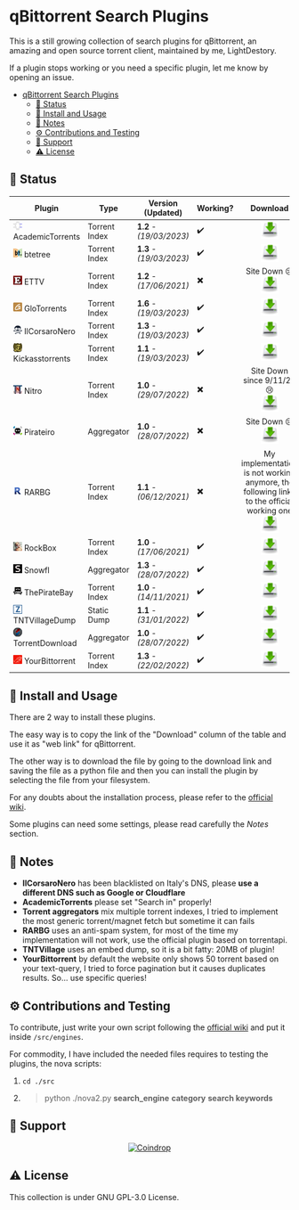# qBittorrent Search Plugins

This is a still growing collection of search plugins for qBittorrent, an amazing and open source torrent client,
maintained by me, LightDestory.

If a plugin stops working or you need a specific plugin, let me know by opening an issue.

- [qBittorrent Search Plugins](#qbittorrent-search-plugins)
    - [:bookmark: Status](#bookmark-status)
    - [:wrench: Install and Usage](#wrench-install-and-usage)
    - [:book: Notes](#book-notes)
    - [:gear: Contributions and Testing](#gear-contributions-and-testing)
    - [:handshake: Support](#handshake-support)
    - [:warning: License](#warning-license)

## :bookmark: Status

| Plugin                                                                   | Type          | Version (Updated)        | Working?                  | Download                                                                                                                                                                                                                                                              |
|--------------------------------------------------------------------------|---------------|--------------------------|---------------------------|-----------------------------------------------------------------------------------------------------------------------------------------------------------------------------------------------------------------------------------------------------------------------|
| ![AcademicTorrents](./src/engines/academictorrents.png) AcademicTorrents | Torrent Index | **1.2** - *(19/03/2023)* | :heavy_check_mark:        | <div align=center>[<img src="./.github/assets/dl_image.png" width=32>](https://raw.githubusercontent.com/LightDestory/qBittorrent-Search-Plugins/master/src/engines/academictorrents.py)</div>                                                                        |
| ![btetree](./src/engines/btetree.png) btetree                            | Torrent Index | **1.3** - *(19/03/2023)* | :heavy_check_mark:        | <div align=center>[<img src="./.github/assets/dl_image.png" width=32>](https://raw.githubusercontent.com/LightDestory/qBittorrent-Search-Plugins/master/src/engines/btetree.py)</div>                                                                                 |
| ![ETTV](./src/engines/ettv.png) ETTV                                     | Torrent Index | **1.2** - *(17/06/2021)* | :heavy_multiplication_x:  | <div align=center>Site Down :cry: <br> [<img src="./.github/assets/dl_image.png" width=32>](https://raw.githubusercontent.com/qbittorrent/search-plugins/master/nova3/engines/ettv.py) </div>                                                                         |
| ![GloTorrents](./src/engines/glotorrents.png) GloTorrents                | Torrent Index | **1.6** - *(19/03/2023)* | :heavy_check_mark:        | <div align=center>[<img src="./.github/assets/dl_image.png" width=32>](https://raw.githubusercontent.com/LightDestory/qBittorrent-Search-Plugins/master/src/engines/glotorrents.py)</div>                                                                             |
| ![IlCorsaroNero](./src/engines/ilcorsaronero.png) IlCorsaroNero          | Torrent Index | **1.3** - *(19/03/2023)* | :heavy_check_mark:        | <div align=center>[<img src="./.github/assets/dl_image.png" width=32>](https://raw.githubusercontent.com/LightDestory/qBittorrent-Search-Plugins/master/src/engines/ilcorsaronero.py)</div>                                                                           |
| ![Kickasstorrents](./src/engines/kickasstorrents.png) Kickasstorrents    | Torrent Index | **1.1** - *(19/03/2023)* | :heavy_check_mark:        | <div align=center>[<img src="./.github/assets/dl_image.png" width=32>](https://raw.githubusercontent.com/LightDestory/qBittorrent-Search-Plugins/master/src/engines/kickasstorrents.py)</div>                                                                         |
| ![Nitro](./src/engines/nitro.png) Nitro                                  | Torrent Index | **1.0** - *(29/07/2022)* | :heavy_multiplication_x:  | <div align=center> Site Down since 9/11/22 :cry: <br> [<img src="./.github/assets/dl_image.png" width=32>](https://raw.githubusercontent.com/LightDestory/qBittorrent-Search-Plugins/master/src/engines/nitro.py)</div>                                               |
| ![Pirateiro](./src/engines/pirateiro.png) Pirateiro                      | Aggregator    | **1.0** - *(28/07/2022)* | :heavy_multiplication_x:  | <div align=center> Site Down :cry: <br> [<img src="./.github/assets/dl_image.png" width=32>](https://raw.githubusercontent.com/LightDestory/qBittorrent-Search-Plugins/master/src/engines/pirateiro.py)</div>                                                         |
| ![RARBG](./src/engines/rarbg.png) RARBG                                  | Torrent Index | **1.1** - *(06/12/2021)* | :heavy_multiplication_x:  | <div align=center>My implementation is not working anymore, the following links to the official working one<br>[<img src="./.github/assets/dl_image.png" width=32>](https://raw.githubusercontent.com/qbittorrent/search-plugins/master/nova3/engines/rarbg.py)</div> |
| ![RockBox](./src/engines/rockbox.png) RockBox                            | Torrent Index | **1.0** - *(17/06/2021)* | :heavy_check_mark:        | <div align=center>[<img src="./.github/assets/dl_image.png" width=32>](https://raw.githubusercontent.com/LightDestory/qBittorrent-Search-Plugins/master/src/engines/rockbox.py)</div>                                                                                 |
| ![Snowfl](./src/engines/snowfl.png) Snowfl                               | Aggregator    | **1.3** - *(28/07/2022)* | :heavy_check_mark:        | <div align=center>[<img src="./.github/assets/dl_image.png" width=32>](https://raw.githubusercontent.com/LightDestory/qBittorrent-Search-Plugins/master/src/engines/snowfl.py)</div>                                                                                  |
| ![ThePirateBay](./src/engines/thepiratebay.png) ThePirateBay             | Torrent Index | **1.0** - *(14/11/2021)* | :heavy_check_mark:        | <div align=center>[<img src="./.github/assets/dl_image.png" width=32>](https://raw.githubusercontent.com/LightDestory/qBittorrent-Search-Plugins/master/src/engines/thepiratebay.py)</div>                                                                            |
| ![TNTVillageDump](./src/engines/tntvillagedump.png) TNTVillageDump       | Static Dump   | **1.1** - *(31/01/2022)* | :heavy_check_mark:        | <div align=center>[<img src="./.github/assets/dl_image.png" width=32>](https://raw.githubusercontent.com/LightDestory/qBittorrent-Search-Plugins/master/src/engines/tntvillagedump.py)</div>                                                                          |
| ![TorrentDownload](./src/engines/torrentdownload.png) TorrentDownload    | Aggregator    | **1.0** - *(28/07/2022)* | :heavy_check_mark:        | <div align=center>[<img src="./.github/assets/dl_image.png" width=32>](https://raw.githubusercontent.com/LightDestory/qBittorrent-Search-Plugins/master/src/engines/torrentdownload.py)</div>                                                                         |
| ![YourBittorrent](./src/engines/yourbittorrent.png) YourBittorrent       | Torrent Index | **1.3** - *(22/02/2022)* | :heavy_check_mark:        | <div align=center>[<img src="./.github/assets/dl_image.png" width=32>](https://raw.githubusercontent.com/LightDestory/qBittorrent-Search-Plugins/master/src/engines/yourbittorrent.py)</div>                                                                          |

## :wrench: Install and Usage

There are 2 way to install these plugins.

The easy way is to copy the link of the "Download" column of the table and use it as "web link" for qBittorrent.

The other way is to download the file by going to the download link and saving the file as a python file and then you
can install the plugin by selecting the file from your filesystem.

For any doubts about the installation process, please refer to the [official wiki](https://github.com/qbittorrent/search-plugins/wiki/Install-search-plugins).

Some plugins can need some settings, please read carefully the *Notes* section.

## :book: Notes

- **IlCorsaroNero** has been blacklisted on Italy's DNS, please **use a different DNS such as Google or Cloudflare**
- **AcademicTorrents** please set "Search in" properly!
- **Torrent aggregators** mix multiple torrent indexes, I tried to implement the most generic torrent/magnet fetch but
sometime it can fails
- **RARBG** uses an anti-spam system, for most of the time my implementation will not work, use the official plugin
based on torrentapi.
- **TNTVillage** uses an embed dump, so it is a bit fatty: 20MB of plugin!
- **YourBittorrent** by default the website only shows 50 torrent based on your text-query, I tried to force pagination
  but it causes duplicates results. So... use specific queries!

## :gear: Contributions and Testing

To contribute, just write your own script following
the [official wiki](https://github.com/qbittorrent/search-plugins/wiki/How-to-write-a-search-plugin#python-class-file-structure)
and put it inside `/src/engines`.

For commodity, I have included the needed files requires to testing the plugins, the nova scripts:

1. `cd ./src`
2. > python ./nova2.py **search_engine** **category** **search keywords**

## :handshake: Support

<p align="center">
    <a href="https://coindrop.to/lightdestory" target="__blank"><img alt="Coindrop" title="Support me with a donation!"
            src="https://img.shields.io/badge/-Support me with coindrop.to-yellowgreen?style=for-the-badge&logo=paypal&logoColor=white" /></a>
</p>

## :warning: License

This collection is under GNU GPL-3.0 License.
